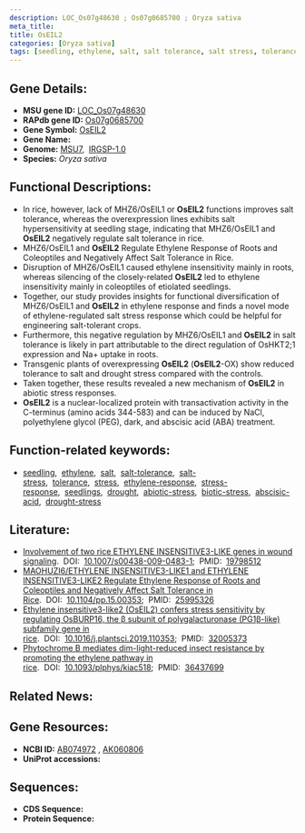 ```yaml
---
description: LOC_Os07g48630 ; Os07g0685700 ; Oryza sativa
meta_title:
title: OsEIL2
categories: [Oryza sativa]
tags: [seedling, ethylene, salt, salt tolerance, salt stress, tolerance, stress, ethylene response, stress response, seedlings, drought, abiotic stress, biotic stress, abscisic acid, drought stress, drought stress ]
---
```


## Gene Details:
- **MSU gene ID:** [LOC_Os07g48630](http://rice.uga.edu/cgi-bin/ORF_infopage.cgi?orf=LOC_Os07g48630)  
- **RAPdb gene ID:** [Os07g0685700](https://rapdb.dna.affrc.go.jp/locus/?name=Os07g0685700)  
- **Gene Symbol:** <u>OsEIL2</u>
- **Gene Name:**
- **Genome:**  [MSU7](http://rice.uga.edu/),&nbsp;&nbsp;[IRGSP-1.0](https://rapdb.dna.affrc.go.jp/download/irgsp1.html)
- **Species:** *Oryza sativa*

## Functional Descriptions:
   - In rice, however, lack of MHZ6/OsEIL1 or **OsEIL2** functions improves salt tolerance, whereas the overexpression lines exhibits salt hypersensitivity at seedling stage, indicating that MHZ6/OsEIL1 and **OsEIL2** negatively regulate salt tolerance in rice.
   - MHZ6/OsEIL1 and **OsEIL2** Regulate Ethylene Response of Roots and Coleoptiles and Negatively Affect Salt Tolerance in Rice.
   - Disruption of MHZ6/OsEIL1 caused ethylene insensitivity mainly in roots, whereas silencing of the closely-related **OsEIL2** led to ethylene insensitivity mainly in coleoptiles of etiolated seedlings.
   - Together, our study provides insights for functional diversification of MHZ6/OsEIL1 and **OsEIL2** in ethylene response and finds a novel mode of ethylene-regulated salt stress response which could be helpful for engineering salt-tolerant crops.
   - Furthermore, this negative regulation by MHZ6/OsEIL1 and **OsEIL2** in salt tolerance is likely in part attributable to the direct regulation of OsHKT2;1 expression and Na+ uptake in roots.
   - Transgenic plants of overexpressing **OsEIL2** (**OsEIL2**-OX) show reduced tolerance to salt and drought stress compared with the controls.
   - Taken together, these results revealed a new mechanism of **OsEIL2** in abiotic stress responses.
   - **OsEIL2** is a nuclear-localized protein with transactivation activity in the C-terminus (amino acids 344-583) and can be induced by NaCl, polyethylene glycol (PEG), dark, and abscisic acid (ABA) treatment.

## Function-related keywords:
   - [seedling](/tags/seedling/),&nbsp;&nbsp;[ethylene](/tags/ethylene/),&nbsp;&nbsp;[salt](/tags/salt/),&nbsp;&nbsp;[salt-tolerance](/tags/salt-tolerance/),&nbsp;&nbsp;[salt-stress](/tags/salt-stress/),&nbsp;&nbsp;[tolerance](/tags/tolerance/),&nbsp;&nbsp;[stress](/tags/stress/),&nbsp;&nbsp;[ethylene-response](/tags/ethylene-response/),&nbsp;&nbsp;[stress-response](/tags/stress-response/),&nbsp;&nbsp;[seedlings](/tags/seedlings/),&nbsp;&nbsp;[drought](/tags/drought/),&nbsp;&nbsp;[abiotic-stress](/tags/abiotic-stress/),&nbsp;&nbsp;[biotic-stress](/tags/biotic-stress/),&nbsp;&nbsp;[abscisic-acid](/tags/abscisic-acid/),&nbsp;&nbsp;[drought-stress](/tags/drought-stress/)

## Literature:
   - [Involvement of two rice ETHYLENE INSENSITIVE3-LIKE genes in wound signaling](https://www.doi.org/10.1007/s00438-009-0483-1).&nbsp;&nbsp;DOI:&nbsp;&nbsp;[10.1007/s00438-009-0483-1](https://www.doi.org/10.1007/s00438-009-0483-1);&nbsp;&nbsp;PMID:&nbsp;&nbsp;[19798512](https://pubmed.ncbi.nlm.nih.gov/19798512/)
   - [MAOHUZI6/ETHYLENE INSENSITIVE3-LIKE1 and ETHYLENE INSENSITIVE3-LIKE2 Regulate Ethylene Response of Roots and Coleoptiles and Negatively Affect Salt Tolerance in Rice](https://www.doi.org/10.1104/pp.15.00353).&nbsp;&nbsp;DOI:&nbsp;&nbsp;[10.1104/pp.15.00353](https://www.doi.org/10.1104/pp.15.00353);&nbsp;&nbsp;PMID:&nbsp;&nbsp;[25995326](https://pubmed.ncbi.nlm.nih.gov/25995326/)
   - [Ethylene insensitive3-like2 (OsEIL2) confers stress sensitivity by regulating OsBURP16, the β subunit of polygalacturonase (PG1β-like) subfamily gene in rice](https://www.doi.org/10.1016/j.plantsci.2019.110353).&nbsp;&nbsp;DOI:&nbsp;&nbsp;[10.1016/j.plantsci.2019.110353](https://www.doi.org/10.1016/j.plantsci.2019.110353);&nbsp;&nbsp;PMID:&nbsp;&nbsp;[32005373](https://pubmed.ncbi.nlm.nih.gov/32005373/)
   - [Phytochrome B mediates dim-light-reduced insect resistance by promoting the ethylene pathway in rice](https://www.doi.org/10.1093/plphys/kiac518).&nbsp;&nbsp;DOI:&nbsp;&nbsp;[10.1093/plphys/kiac518](https://www.doi.org/10.1093/plphys/kiac518);&nbsp;&nbsp;PMID:&nbsp;&nbsp;[36437699](https://pubmed.ncbi.nlm.nih.gov/36437699/)

## Related News:

## Gene Resources:
- **NCBI ID:**  [AB074972](http://www.ncbi.nlm.nih.gov/nuccore/AB074972)&nbsp;,&nbsp;[AK060806](http://www.ncbi.nlm.nih.gov/nuccore/AK060806)
- **UniProt accessions:** [](https://www.uniprot.org/uniprotkb//entry)

## Sequences:
- **CDS Sequence:**
- **Protein Sequence:**

